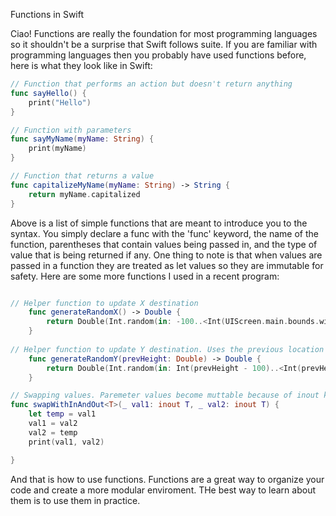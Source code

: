 Functions in Swift 

Ciao! Functions are really the foundation for most programming languages so it shouldn't be a surprise that Swift follows suite. If you are familiar with programming languages then you probably have used functions before, here is what they look like in Swift: 

```swift
// Function that performs an action but doesn't return anything
func sayHello() {
    print("Hello")
}

// Function with parameters
func sayMyName(myName: String) {
    print(myName)
}

// Function that returns a value
func capitalizeMyName(myName: String) -> String {
    return myName.capitalized
}
```

Above is a list of simple functions that are meant to introduce you to the syntax. You simply declare a func with the 'func' keyword, the name of the function, parentheses that contain values being passed in, and the type of value that is being returned if any. One thing to note is that when values are passed in a function they are treated as let values so they are immutable for safety. Here are some more functions I used in a recent program: 

```swift

// Helper function to update X destination
    func generateRandomX() -> Double {
        return Double(Int.random(in: -100..<Int(UIScreen.main.bounds.width - 50)))
    }
    
// Helper function to update Y destination. Uses the previous location to add lower bound
    func generateRandomY(prevHeight: Double) -> Double {
        return Double(Int.random(in: Int(prevHeight - 100)..<Int(prevHeight + 35)))
    }

// Swapping values. Paremeter values become muttable because of inout keyword
func swapWithInAndOut<T>(_ val1: inout T, _ val2: inout T) {
    let temp = val1
    val1 = val2
    val2 = temp
    print(val1, val2)

}

```
And that is how to use functions. Functions are a great way to organize your code and create a more modular enviroment. THe best way to learn about them is to use them in practice. 


